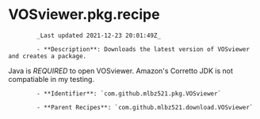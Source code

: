 # VOSviewer.pkg.recipe

            _Last updated 2021-12-23 20:01:49Z_

            - **Description**: Downloads the latest version of VOSviewer and creates a package.

Java is *REQUIRED* to open VOSviewer.  Amazon's Corretto JDK is not compatiable in my testing.

            - **Identifier**: `com.github.mlbz521.pkg.VOSviewer`

            - **Parent Recipes**: `com.github.mlbz521.download.VOSviewer`
